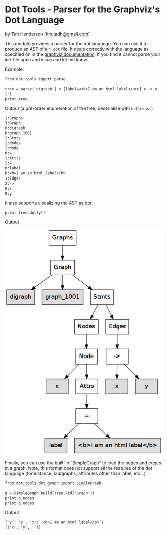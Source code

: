 # Dot Tools - Parser for the Graphviz's Dot Language

by Tim Henderson (tim.tadh@gmail.com)

This module provides a parser for the dot langauge. You can use it to produce an
AST of a `*.dot` file. It deals correctly with the language as specified on in
the [graphviz documentation](http://www.graphviz.org/doc/info/lang.html). If you
find it cannot parse your `dot` file open and issue and let me know.

Example:

    from dot_tools import parse

    tree = parse('digraph { x [label=<<b>I am an html label</b>>] x -> y }')
    print tree

Output (a pre-order enumeration of the tree, deserialize with `betterast`)

    1:Graphs
    3:Graph
    0:digraph
    0:graph_1001
    2:Stmts
    1:Nodes
    2:Node
    0:x
    1:Attrs
    2:=
    0:label
    0:<b>I am an html label</b>
    1:Edges
    2:->
    0:x
    0:y

It also supports visualizing the AST as dot:

    print tree.dotty()

Output

![ast.png](ast.png)

Finally, you can use the built-in "SimpleGraph" to load the nodes and edges in a
graph. Note, this format does not support all the features of the dot language
(for instance, subgraphs, attributes other than label, etc...).

    from dot_tools.dot_graph import SimpleGraph

    g = SimpleGraph.build(tree.kid('Graph'))
    print g.nodes
    print g.edges

Output

    {'y': 'y', 'x': '<b>I am an html label</b>'}
    [('x', 'y', '')]


